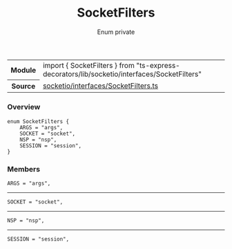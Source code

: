 <header class="symbol-info-header">    <h1 id="socketfilters">SocketFilters</h1>    <label class="symbol-info-type-label enum">Enum</label>    <label class="api-type-label private">private</label>  </header>
<section class="symbol-info">      <table class="is-full-width">        <tbody>        <tr>          <th>Module</th>          <td>            <div class="lang-typescript">                <span class="token keyword">import</span> { SocketFilters }                 <span class="token keyword">from</span>                 <span class="token string">"ts-express-decorators/lib/socketio/interfaces/SocketFilters"</span>                            </div>          </td>        </tr>        <tr>          <th>Source</th>          <td>            <a href="https://romakita.github.io/ts-express-decorators/#//blob/v3.0.1/src/socketio/interfaces/SocketFilters.ts#L0-L0">                socketio/interfaces/SocketFilters.ts            </a>        </td>        </tr>                </tbody>      </table>    </section>

### Overview

<pre><code class="typescript-lang">enum SocketFilters <span class="token punctuation">{</span>
    ARGS = "args"<span class="token punctuation">,</span>
    SOCKET = "socket"<span class="token punctuation">,</span>
    NSP = "nsp"<span class="token punctuation">,</span>
    SESSION = "session"<span class="token punctuation">,</span>
<span class="token punctuation">}</span></code></pre>

### Members

<div class="method-overview"><pre><code class="typescript-lang">ARGS = "args"<span class="token punctuation">,</span></code></pre></div>
<hr />
<div class="method-overview"><pre><code class="typescript-lang">SOCKET = "socket"<span class="token punctuation">,</span></code></pre></div>
<hr />
<div class="method-overview"><pre><code class="typescript-lang">NSP = "nsp"<span class="token punctuation">,</span></code></pre></div>
<hr />
<div class="method-overview"><pre><code class="typescript-lang">SESSION = "session"<span class="token punctuation">,</span></code></pre></div>
